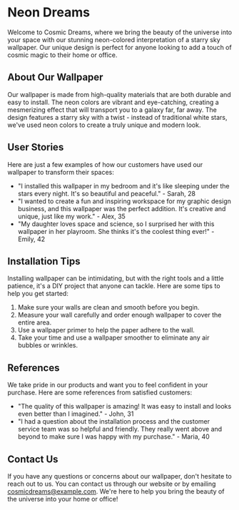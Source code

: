 <!--
Write me content for website with wallpaper which alt text is:

"A neon-colored interpretation of a starry sky"

The name/title of the page should not be 1:1 copy of the alt text but rather a real content of the website which is using this wallpaper.

- Use markdown format
- Start with the heading
- The content should look like a real website
- Include real sections like references, contact, user stories, etc. use things relevant to the page purpose.
- Feel free to use structure like headings, bullets, numbering, blockquotes, paragraphs, horizontal lines, etc.
- You can use formatting like bold or _italic_
- You can include UTF-8 emojis
- Links should be only #hash anchors (and you can refer to the document itself)
- Do not include images
-->

<!--font:Montserrat-->

# Neon Dreams

Welcome to Cosmic Dreams, where we bring the beauty of the universe into your space with our stunning neon-colored interpretation of a starry sky wallpaper. Our unique design is perfect for anyone looking to add a touch of cosmic magic to their home or office.

## About Our Wallpaper

Our wallpaper is made from high-quality materials that are both durable and easy to install. The neon colors are vibrant and eye-catching, creating a mesmerizing effect that will transport you to a galaxy far, far away. The design features a starry sky with a twist - instead of traditional white stars, we've used neon colors to create a truly unique and modern look.

## User Stories

Here are just a few examples of how our customers have used our wallpaper to transform their spaces:

-   "I installed this wallpaper in my bedroom and it's like sleeping under the stars every night. It's so beautiful and peaceful." - Sarah, 28
-   "I wanted to create a fun and inspiring workspace for my graphic design business, and this wallpaper was the perfect addition. It's creative and unique, just like my work." - Alex, 35
-   "My daughter loves space and science, so I surprised her with this wallpaper in her playroom. She thinks it's the coolest thing ever!" - Emily, 42

## Installation Tips

Installing wallpaper can be intimidating, but with the right tools and a little patience, it's a DIY project that anyone can tackle. Here are some tips to help you get started:

1. Make sure your walls are clean and smooth before you begin.
2. Measure your wall carefully and order enough wallpaper to cover the entire area.
3. Use a wallpaper primer to help the paper adhere to the wall.
4. Take your time and use a wallpaper smoother to eliminate any air bubbles or wrinkles.

## References

We take pride in our products and want you to feel confident in your purchase. Here are some references from satisfied customers:

-   "The quality of this wallpaper is amazing! It was easy to install and looks even better than I imagined." - John, 31
-   "I had a question about the installation process and the customer service team was so helpful and friendly. They really went above and beyond to make sure I was happy with my purchase." - Maria, 40

## Contact Us

If you have any questions or concerns about our wallpaper, don't hesitate to reach out to us. You can contact us through our website or by emailing [cosmicdreams@example.com](mailto:cosmicdreams@example.com). We're here to help you bring the beauty of the universe into your home or office!
